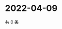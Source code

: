 # 2022-04-09

共 0 条

<!-- BEGIN WEIBO -->
<!-- 最后更新时间 Sat Apr 09 2022 02:19:56 GMT+0800 (China Standard Time) -->

<!-- END WEIBO -->
